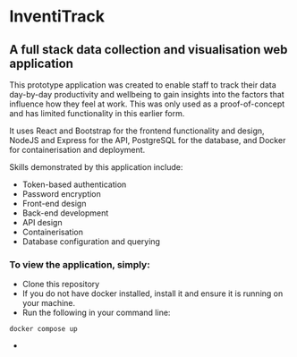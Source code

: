 # InventiTrack
## A full stack data collection and visualisation web application

This prototype application was created to enable staff to track their data day-by-day productivity and wellbeing to gain insights into the factors that influence how they feel at work. This was only used as a proof-of-concept and has limited functionality in this earlier form.

It uses React and Bootstrap for the frontend functionality and design, NodeJS and Express for the API, PostgreSQL for the database, and Docker for containerisation and deployment.

Skills demonstrated by this application include:
* Token-based authentication
* Password encryption
* Front-end design
* Back-end development
* API design
* Containerisation
* Database configuration and querying

### To view the application, simply:
* Clone this repository
* If you do not have docker installed, install it and ensure it is running on your machine.
* Run the following in your command line:
```
docker compose up
```
* 
